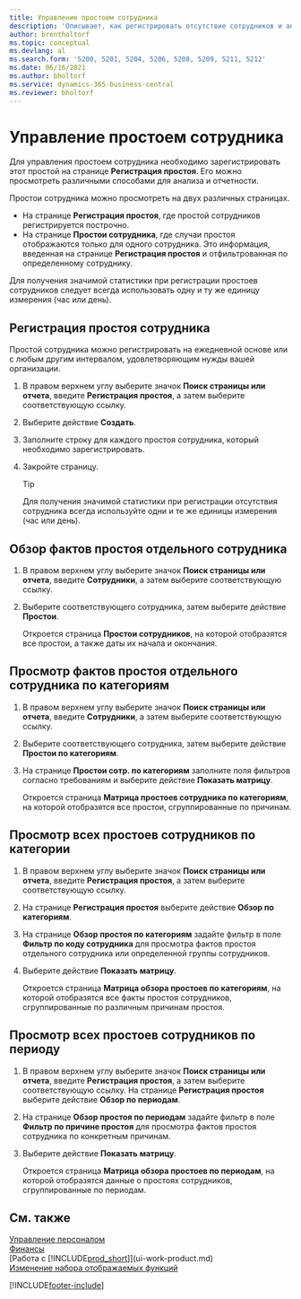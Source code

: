 ```yaml
---
title: Управление простоем сотрудника
description: 'Описывает, как регистрировать отсутствие сотрудников и анализировать статистику отсутствия с помощью страниц «Регистрация отсутствия» и «Отсутствие сотрудников».'
author: brentholtorf
ms.topic: conceptual
ms.devlang: al
ms.search.form: '5200, 5201, 5204, 5206, 5208, 5209, 5211, 5212'
ms.date: 06/16/2021
ms.author: bholtorf
ms.service: dynamics-365-business-central
ms.reviewer: bholtorf
---
```

# <a name="manage-employee-absence"></a>Управление простоем сотрудника
Для управления простоем сотрудника необходимо зарегистрировать этот простой на странице **Регистрация простоя**. Его можно просмотреть различными способами для анализа и отчетности.

Простои сотрудника можно просмотреть на двух различных страницах.

* На странице **Регистрация простоя**, где простой сотрудников регистрируется построчно.
* На странице **Простои сотрудника**, где случаи простоя отображаются только для одного сотрудника. Это информация, введенная на странице **Регистрация простоя** и отфильтрованная по определенному сотруднику.

Для получения значимой статистики при регистрации простоев сотрудников следует всегда использовать одну и ту же единицу измерения (час или день).

## <a name="to-register-employee-absence"></a>Регистрация простоя сотрудника
Простой сотрудника можно регистрировать на ежедневной основе или с любым другим интервалом, удовлетворяющим нужды вашей организации.

1. В правом верхнем углу выберите значок **Поиск страницы или отчета**, введите **Регистрация простоя**, а затем выберите соответствующую ссылку.
2. Выберите действие **Создать**.
3. Заполните строку для каждого простоя сотрудника, который необходимо зарегистрировать.
4. Закройте страницу.

    > [!Tip]
    > Для получения значимой статистики при регистрации отсутствия сотрудника всегда используйте одни и те же единицы измерения (час или день).

## <a name="to-view-an-individual-employees-absence"></a>Обзор фактов простоя отдельного сотрудника
1. В правом верхнем углу выберите значок **Поиск страницы или отчета**, введите **Сотрудники**, а затем выберите соответствующую ссылку.
2. Выберите соответствующего сотрудника, затем выберите действие **Простои**.

    Откроется страница **Простои сотрудников**, на которой отобразятся все простои, а также даты их начала и окончания.

## <a name="to-view-an-employees-absence-by-categories"></a>Просмотр фактов простоя отдельного сотрудника по категориям
1. В правом верхнем углу выберите значок **Поиск страницы или отчета**, введите **Сотрудники**, а затем выберите соответствующую ссылку.
2. Выберите соответствующего сотрудника, затем выберите действие **Простои по категориям**.
3. На странице **Простои сотр. по категориям** заполните поля фильтров согласно требованиям и выберите действие **Показать матрицу**.

    Откроется страница **Матрица простоев сотрудника по категориям**, на которой отобразятся все простои, сгруппированные по причинам.

## <a name="to-view-all-employee-absences-by-category"></a>Просмотр всех простоев сотрудников по категории
1. В правом верхнем углу выберите значок **Поиск страницы или отчета**, введите **Регистрация простоя**, а затем выберите соответствующую ссылку.
2. На странице **Регистрация простоя** выберите действие **Обзор по категориям**.
3. На странице **Обзор простоя по категориям** задайте фильтр в поле **Фильтр по коду сотрудника** для просмотра фактов простоя отдельного сотрудника или определенной группы сотрудников.
4. Выберите действие **Показать матрицу**.

    Откроется страница **Матрица обзора простоев по категориям**, на которой отобразятся все факты простоя сотрудников, сгруппированные по различным причинам простоя.

## <a name="to-view-all-employee-absences-by-period"></a>Просмотр всех простоев сотрудников по периоду
1. В правом верхнем углу выберите значок **Поиск страницы или отчета**, введите **Регистрация простоя**, а затем выберите соответствующую ссылку.
   На странице **Регистрация простоя** выберите действие **Обзор по периодам**.
2. На странице **Обзор простоя по периодам** задайте фильтр в поле **Фильтр по причине простоя** для просмотра фактов простоя сотрудника по конкретным причинам.
3. Выберите действие **Показать матрицу**.

    Откроется страница **Матрица обзора простоев по периодам**, на которой отобразятся данные о простоях сотрудников, сгруппированные по периодам.

## <a name="see-also"></a>См. также
[Управление персоналом](hr-manage-human-resources.md)  
[Финансы](finance.md)  
[Работа с [!INCLUDE[prod_short](includes/prod_short.md)]](ui-work-product.md)  
[Изменение набора отображаемых функций](ui-experiences.md)


[!INCLUDE[footer-include](includes/footer-banner.md)]
